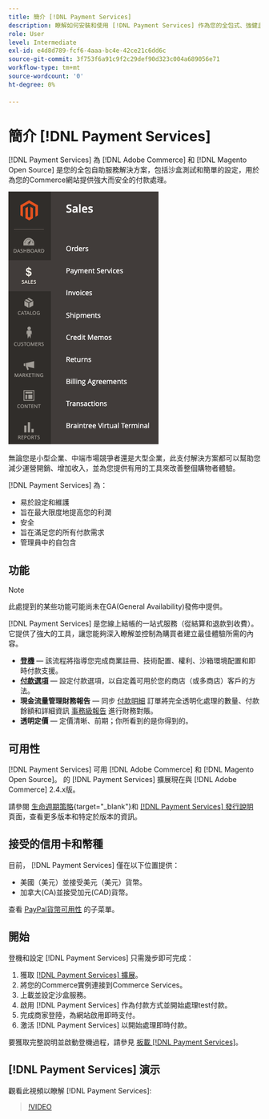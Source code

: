 ```yaml
---
title: 簡介 [!DNL Payment Services]
description: 瞭解如何安裝和使用 [!DNL Payment Services] 作為您的全包式、強健且安全的付款處理解決方案 [!DNL Adobe Commerce] 和 [!DNL Magento Open Source] 的子菜單。
role: User
level: Intermediate
exl-id: e4d8d789-fcf6-4aaa-bc4e-42ce21c6dd6c
source-git-commit: 3f753f6a91c9f2c29def90d323c004a689056e71
workflow-type: tm+mt
source-wordcount: '0'
ht-degree: 0%

---
```


# 簡介 [!DNL Payment Services]

[!DNL Payment Services] 為 [!DNL Adobe Commerce] 和 [!DNL Magento Open Source] 是您的全包自助服務解決方案，包括沙盒測試和簡單的設定，用於為您的Commerce網站提供強大而安全的付款處理。

![[!DNL Payment Services] 擴展管理員視圖](assets/admin-view.png)

無論您是小型企業、中端市場競爭者還是大型企業，此支付解決方案都可以幫助您減少運營開銷、增加收入，並為您提供有用的工具來改善整個購物者體驗。

[!DNL Payment Services] 為：

* 易於設定和維護
* 旨在最大限度地提高您的利潤
* 安全
* 旨在滿足您的所有付款需求
* 管理員中的自包含

## 功能

>[!NOTE]
>
>此處提到的某些功能可能尚未在GA(General Availability)發佈中提供。

[!DNL Payment Services] 是您線上結帳的一站式服務（從結算和退款到收費）。 它提供了強大的工具，讓您能夠深入瞭解並控制為購買者建立最佳體驗所需的內容。

* [**登機**](onboard.md) — 該流程將指導您完成商業註冊、技術配置、權利、沙箱環境配置和即時付款支援。
* [**付款選項**](payments-options.md) — 設定付款選項，以自定義可用於您的商店（或多商店）客戶的方法。
* **現金流量管理財務報告** — 同步 [付款明細](order-payment-status.md) 訂單將完全透明化處理的數量、付款餘額和詳細資訊 [事務級報告](payouts.md) 進行財務對賬。
* **透明定價** — 定價清晰、前期；你所看到的是你得到的。

## 可用性

[!DNL Payment Services] 可用 [!DNL Adobe Commerce] 和 [!DNL Magento Open Source]。 的 [!DNL Payment Services] 擴展現在與 [!DNL Adobe Commerce] 2.4.x版。

請參閱 [生命週期策略](https://devdocs.magento.com/release/lifecycle-policy.html){target=&quot;_blank&quot;}和 [[!DNL Payment Services] 發行說明](release-notes.md) 頁面，查看更多版本和特定於版本的資訊。

## 接受的信用卡和幣種

目前， [!DNL Payment Services] 僅在以下位置提供：

* 美國（美元）並接受美元（美元）貨幣。
* 加拿大(CA)並接受加元(CAD)貨幣。

查看 [PayPal貨幣可用性](https://developer.paypal.com/docs/platforms/checkout/reference/country-availability-advanced-cards/) 的子菜單。

## 開始

登機和設定 [!DNL Payment Services] 只需幾步即可完成：

1. 獲取 [[!DNL Payment Services] 擴展](install.md)。
1. 將您的Commerce實例連接到Commerce Services。
1. 上載並設定沙盒服務。
1. 啟用 [!DNL Payment Services] 作為付款方式並開始處理test付款。
1. 完成商家登陸，為網站啟用即時支付。
1. 激活 [!DNL Payment Services] 以開始處理即時付款。

要獲取完整說明並啟動登機過程，請參見 [板載 [!DNL Payment Services]](onboard.md)。

## [!DNL Payment Services] 演示

觀看此視頻以瞭解 [!DNL Payment Services]:

>[!VIDEO](https://video.tv.adobe.com/v/343990?quality=12)